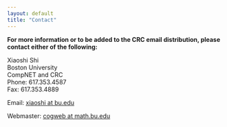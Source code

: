 ```yaml
---
layout: default
title: "Contact"
---
```


**For more information or to be added to the CRC email distribution, please contact either of the following:**

Xiaoshi Shi  
Boston University  
CompNET and CRC  
Phone: 617.353.4587  
Fax: 617.353.4889  

Email: <a href="http://www.google.com/recaptcha/mailhide/d?k=01YXpZZirbNfMn0jkI-CqsBQ==&amp;c=rTgfB16hshny4QlxJiM2Vw==" onclick="window.open('http://www.google.com/recaptcha/mailhide/d?k\07501YXpZZirbNfMn0jkI-CqsBQ\75\75\46c\75rTgfB16hshny4QlxJiM2Vw\75\075', '', 'toolbar=0,scrollbars=0,location=0,statusbar=0,menubar=0,resizable=0,width=500,height=300'); return false;" title="Reveal this e-mail address">xiaoshi at bu.edu</a>

Webmaster: <a href="http://www.google.com/recaptcha/mailhide/d?k=018K5pfGpMSS8-hHYu860KCQ==&amp;c=EtFZ7VMgG5JLQB92EnK3flyRFXFkTiv_B3E2mO6CYXw=" onclick="window.open('http://www.google.com/recaptcha/mailhide/d?k\075018K5pfGpMSS8-hHYu860KCQ\75\75\46c\75EtFZ7VMgG5JLQB92EnK3flyRFXFkTiv_B3E2mO6CYXw\075', '', 'toolbar=0,scrollbars=0,location=0,statusbar=0,menubar=0,resizable=0,width=500,height=300'); return false;" title="Reveal this e-mail address">cogweb at math.bu.edu</a>
